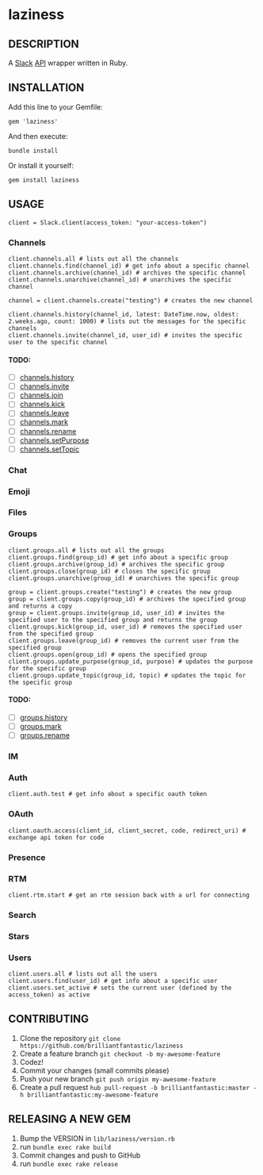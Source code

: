 laziness
========

## DESCRIPTION

A [Slack](http://slack.com) [API](http://api.slack.com) wrapper written in Ruby.

## INSTALLATION

Add this line to your Gemfile:

```
gem 'laziness'
```

And then execute:

```
bundle install
```

Or install it yourself:

```
gem install laziness
```

## USAGE

```
client = Slack.client(access_token: "your-access-token")
```

### Channels

```
client.channels.all # lists out all the channels
client.channels.find(channel_id) # get info about a specific channel
client.channels.archive(channel_id) # archives the specific channel
client.channels.unarchive(channel_id) # unarchives the specific channel

channel = client.channels.create("testing") # creates the new channel

client.channels.history(channel_id, latest: DateTime.now, oldest: 2.weeks.ago, count: 1000) # lists out the messages for the specific channels
client.channels.invite(channel_id, user_id) # invites the specific user to the specific channel
```

#### TODO:

- [ ] [channels.history](https://api.slack.com/methods/channels.history)
- [ ] [channels.invite](https://api.slack.com/methods/channels.invite)
- [ ] [channels.join](https://api.slack.com/methods/channels.join)
- [ ] [channels.kick](https://api.slack.com/methods/channels.kick)
- [ ] [channels.leave](https://api.slack.com/methods/channels.leave)
- [ ] [channels.mark](https://api.slack.com/methods/channels.mark)
- [ ] [channels.rename](https://api.slack.com/methods/channels.rename)
- [ ] [channels.setPurpose](https://api.slack.com/methods/channels.setPurpose)
- [ ] [channels.setTopic](https://api.slack.com/methods/channels.setTopic)

### Chat

### Emoji

### Files

### Groups

```
client.groups.all # lists out all the groups
client.groups.find(group_id) # get info about a specific group
client.groups.archive(group_id) # archives the specific group
client.groups.close(group_id) # closes the specific group
client.groups.unarchive(group_id) # unarchives the specific group

group = client.groups.create("testing") # creates the new group
group = client.groups.copy(group_id) # archives the specified group and returns a copy
group = client.groups.invite(group_id, user_id) # invites the specified user to the specified group and returns the group
client.groups.kick(group_id, user_id) # removes the specified user from the specified group
client.groups.leave(group_id) # removes the current user from the specified group
client.groups.open(group_id) # opens the specified group
client.groups.update_purpose(group_id, purpose) # updates the purpose for the specific group
client.groups.update_topic(group_id, topic) # updates the topic for the specific group
```

#### TODO:

- [ ] [groups.history](https://api.slack.com/methods/groups.history)
- [ ] [groups.mark](https://api.slack.com/methods/groups.mark)
- [ ] [groups.rename](https://api.slack.com/methods/groups.rename)

### IM

### Auth

```
client.auth.test # get info about a specific oauth token
```

### OAuth

```
client.oauth.access(client_id, client_secret, code, redirect_uri) # exchange api token for code
```

### Presence

### RTM

```
client.rtm.start # get an rtm session back with a url for connecting
```

### Search

### Stars

### Users

```
client.users.all # lists out all the users
client.users.find(user_id) # get info about a specific user
client.users.set_active # sets the current user (defined by the access_token) as active
```

## CONTRIBUTING

1. Clone the repository `git clone https://github.com/brilliantfantastic/laziness`
1. Create a feature branch `git checkout -b my-awesome-feature`
1. Codez!
1. Commit your changes (small commits please)
1. Push your new branch `git push origin my-awesome-feature`
1. Create a pull request `hub pull-request -b brilliantfantastic:master -h brilliantfantastic:my-awesome-feature`

## RELEASING A NEW GEM

1. Bump the VERSION in `lib/laziness/version.rb`
1. run `bundle exec rake build`
1. Commit changes and push to GitHub
1. run `bundle exec rake release`
